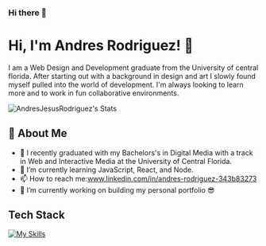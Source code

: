 ### Hi there 👋

<!--
**AndresJesusRodriguez/AndresJesusRodriguez** is a ✨ _special_ ✨ repository because its `README.md` (this file) appears on your GitHub profile.

Here are some ideas to get you started:

- 🔭 I’m currently working on ...
- 🌱 I’m currently learning ...
- 👯 I’m looking to collaborate on ...
- 🤔 I’m looking for help with ...
- 💬 Ask me about ...
- 📫 How to reach me: ...
- 😄 Pronouns: ...
- ⚡ Fun fact: ...

Hey Everyone! my name is Andres Jesus Rodriguez I am a Digital Media Student at the University of Central Florida and a Front-End Developer. I started with a background in Design and Art and slowly found myself pulled into the world of development. I'm always looking to learn more and to work in fun collaborative environments. 

- 👨‍🎓 I am currently studying at the University of Central Florida Majoring in Web Design and Development.
- 🌱 I’m currently learning JavaScript, React, and Node.
- 📫 How to reach me:www.linkedin.com/in/andres-rodriguez-343b83273
- 🔭 I’m currently working on building my personal portfolio 😎
-->
# Hi, I'm Andres Rodriguez! 👋

I am a Web Design and Development graduate from the University of central florida. After starting out with a background in design and art I slowly found myself pulled into the world of development. I'm always looking to learn more and to work in fun collaborative environments.

![AndresJesusRodriguez's Stats](https://github-readme-stats.vercel.app/api?username=AndresJesusRodriguez&theme=vue-dark&show_icons=true&hide_border=true&count_private=true)

## 🚀 About Me

- 🔭 I recently graduated with my Bachelors's in Digital Media with a track in Web and Interactive Media at the University of Central Florida.
- 🌱 I’m currently learning JavaScript, React, and Node.
- 📫 How to reach me:www.linkedin.com/in/andres-rodriguez-343b83273
- 🔭 I’m currently working on building my personal portfolio 😎

## Tech Stack
[![My Skills](https://skillicons.dev/icons?i=js,react,nextjs,nodejs,npm,html,css,sass,tailwind,bootstrap,figma,git,github,postman,vscode)](https://skillicons.dev)
